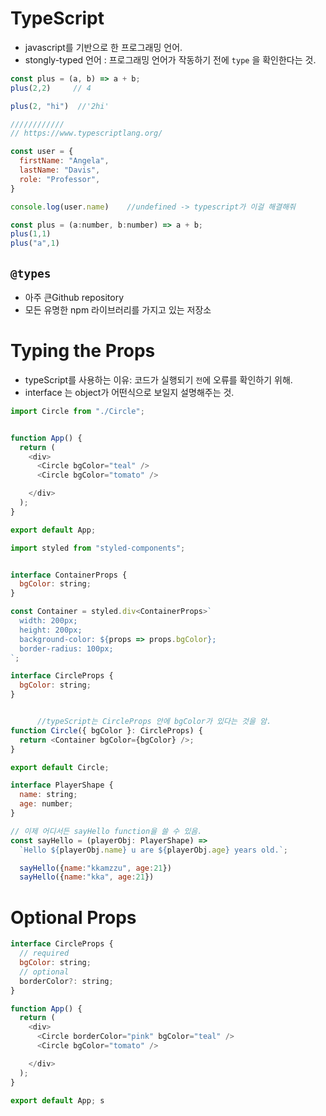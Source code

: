 # TypeScript

- javascript를 기반으로 한 프로그래밍 언어.
- stongly-typed 언어 : 프로그래밍 언어가 작동하기 전에 `type` 을 확인한다는 것.

```js
const plus = (a, b) => a + b;
plus(2,2)     // 4

plus(2, "hi")  //'2hi'

////////////
// https://www.typescriptlang.org/

const user = {
  firstName: "Angela",
  lastName: "Davis",
  role: "Professor",
}

console.log(user.name)    //undefined -> typescript가 이걸 해결해줘
```

```js
const plus = (a:number, b:number) => a + b;
plus(1,1)
plus("a",1)
```

## `@types` 

- 아주 큰Github repository
- 모든 유명한 npm 라이브러리를 가지고 있는 저장소


# Typing the Props

- typeScript를 사용하는 이유: 코드가 실행되기 `전`에 오류를 확인하기 위해.
- interface 는 object가 어떤식으로 보일지 설명해주는 것.

<!-- App.tsx -->

```js
import Circle from "./Circle";


function App() {
  return (
    <div>
      <Circle bgColor="teal" />
      <Circle bgColor="tomato" />

    </div>
  );
}

export default App; 
```

<!-- Circle.tsx -->

```js
import styled from "styled-components";


interface ContainerProps {
  bgColor: string;
}

const Container = styled.div<ContainerProps>`
  width: 200px;
  height: 200px;
  background-color: ${props => props.bgColor};
  border-radius: 100px;
`;

interface CircleProps {
  bgColor: string;
}


      //typeScript는 CircleProps 안에 bgColor가 있다는 것을 암.
function Circle({ bgColor }: CircleProps) {
  return <Container bgColor={bgColor} />;
}

export default Circle;

interface PlayerShape {
  name: string;
  age: number;
}

// 이제 어디서든 sayHello function을 쓸 수 있음.
const sayHello = (playerObj: PlayerShape) => 
  `Hello ${playerObj.name} u are ${playerObj.age} years old.`;

  sayHello({name:"kkamzzu", age:21})
  sayHello({name:"kka", age:21})
```

# Optional Props 

```js
interface CircleProps {
  // required
  bgColor: string;
  // optional
  borderColor?: string;
}
```

```js
function App() {
  return (
    <div>
      <Circle borderColor="pink" bgColor="teal" />
      <Circle bgColor="tomato" />

    </div>
  );
}

export default App; s
```